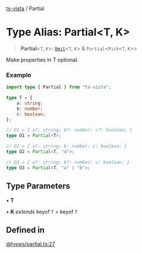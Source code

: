 [ts-vista](../README.md) / Partial

# Type Alias: Partial\<T, K\>

> **Partial**\<`T`, `K`\>: [`Omit`](Omit.md)\<`T`, `K`\> & `Partial`\<`Pick`\<`T`, `K`\>\>

Make properties in T optional.

### Example

```ts
import type { Partial } from "ts-vista";

type T = {
    a: string;
    b: number;
    c: boolean;
};

// O1 = { a?: string; b?: number; c?: boolean; }
type O1 = Partial<T>;

// O2 = { a?: string; b: number; c: boolean; }
type O2 = Partial<T, "a">;

// O3 = { a?: string; b?: number; c: boolean; }
type O3 = Partial<T, "a" | "b">;
```

## Type Parameters

• **T**

• **K** *extends* keyof `T` = keyof `T`

## Defined in

[@types/partial.ts:27](https://github.com/alpheustangs/ts-vista/blob/c55ddd747aa287607cf84dd6de142b1ed1e2f70a/package/src/@types/partial.ts#L27)
